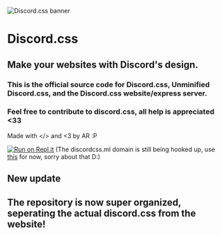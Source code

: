 ![Discord.css banner](https://media.discordapp.net/attachments/804550297107300413/807307879030980668/unknown.png?width=832&height=447)
# Discord.css
## Make your websites with Discord's design.
### This is the official source code for Discord.css, Unminified Discord.css, and the Discord.css website/express server.
### Feel free to contribute to discord.css, all help is appreciated <33
Made with </> and <3 by AR :P


[![Run on Repl.it](https://repl.it/badge/github/Clay-Devs/discordcss)](https://repl.it/github/Clay-Devs/discordcss)
(The discordcss.ml domain is still being hooked up, use [this](https://discordcss.hijsgeiprygfirh.repl.co/discord.css) for now, sorry about that D:)


## New update
## The repository is now super organized, seperating the actual discord.css from the website!
